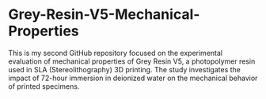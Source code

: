 # Grey-Resin-V5-Mechanical-Properties
This is my second GitHub repository focused on the experimental evaluation of mechanical properties of Grey Resin V5, a photopolymer resin used in SLA (Stereolithography) 3D printing. The study investigates the impact of 72-hour immersion in deionized water on the mechanical behavior of printed specimens. 
